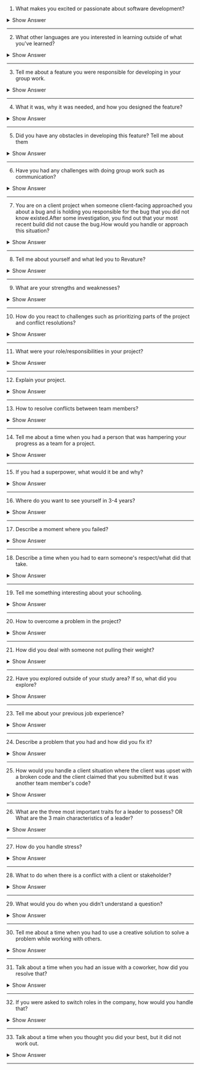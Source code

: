 1.	What makes you excited or passionate about software development?

<details markdown="1">
<summary> Show Answer </summary>
<blockquote markdown="1">
 
Sample Answer 1: I want to be a software developer because designing computer programs lets me use my creative and problem-solving skills.Software development wasn't my initial career path, but I'm glad I discovered it.In college, I originally studied communications.After obtaining my bachelor's degree in communications, I accepted a job as an editor at a publishing firm.I was responsible for correcting grammatical and stylistic mistakes in clients' work.While I was good at my job and worked hard, the position didn't excite me, so I searched for something more fulfilling.I learned more about the subject via online resources and began to teach myself basic concepts.Eventually, I earned a bachelor's degree in computer science.I enjoyed the challenges that my education presented, and I'm very excited to work as a professional software developer and use the versatile skills that this career demands.

Sample answer 2: I am a Mathematics student.In my eyes, Mathematics is the tool used by the nature to communicate with humans.Similarly, programming is the tool used by humans to communicate with computers.It feels like a great achievement when you finally get the code right after weeks of debugging.Seriously, those who have never done programming will never know the feeling.It feels like a savior when you figure out and implement the edge cases beforehand.In short, programming is challenging, gives me thrills, and gives a workout to my brain.That’s why I’m passionate about programming.

</details>
</blockquote>

------------
 
2.	What other languages are you interested in learning outside of what you've learned?

<details markdown="1">
<summary> Show Answer </summary>
<blockquote markdown="1">
 
Sample Answer: Related to technical languages and choose an answer on why did you choose that programming language.

Sample answer: I would learn German and Spanish.I choose German because the vocabulary is similar to English.I choose Spanish as its widely spoken.These 2 languages might help me in my career upliftment as well.
 
</details>
</blockquote>
 
-----------


3.	Tell me about a feature you were responsible for developing in your group work.

<details markdown="1">
<summary> Show Answer </summary>
<blockquote markdown="1">
 
Sample answer: I created a utility that helps convert the excel data to a format that my company’s platform supports.

</details>
</blockquote>
 
------------
 
4.	What it was, why it was needed, and how you designed the feature?

<details markdown="1">
<summary> Show Answer </summary>
<blockquote markdown="1">
 
Sample answer: A conversion utility that converts all the excel data into a specific format, which was manually done earlier, and when we developed this, it saved a lot of time along with accuracy.
 
</details>
</blockquote>
 
------------

5.	Did you have any obstacles in developing this feature? Tell me about them

<details markdown="1">
<summary> Show Answer </summary>
<blockquote markdown="1">
 
Sample answer: I was developing this utility in my available time and I couldn’t spend my work hours.Hence, was concerned about time management but I managed to complete the utility along with my other project works.
 
</details>
</blockquote>
 
--------------

6.	Have you had any challenges with doing group work such as communication?

<details markdown="1">
<summary> Show Answer </summary>
<blockquote markdown="1">
 
Sample Answer: 
Lack of clarity
Trust issues
Personality conflicts
Withholding information
Lack of communication
Reduced engagement
Excessive staff numbers
Interior competition
Sample scenario: When I was working with a team of 10 people on a project of content creation, everyone had multiple opinions about executing the task.At times, it led to personal conflicts as well.We, as a team, decided to talk about this and come up with a common strategy that everyone supports and we were successful in accomplishing that.Initially, we had struggled to come up with a common solution due to communication barriers but we figured out ways to resolve and the task is successfully executed.
 
</details>
</blockquote>

---------------


7.	You are on a client project when someone client-facing approached you about a bug and is holding you responsible for the bug that you did not know existed.After some investigation, you find out that your most recent 
build did not cause the bug.How would you handle or approach this situation?

<details markdown="1">
<summary> Show Answer </summary>
<blockquote markdown="1">
 
If you are an ethical and empathetic person you own up to this and let the chips fall where they may.You need to ensure that when you notify your client of the fault, you also inform them of how this mistake occurred and how it will never occur again with documented changes in processes and tests to catch any similar issue in the future.Even though the broken code is from someone else and you are not at fault, do not come up with reasons defending your part.Instead, try to take responsibility and come up with solutions to resolve this problem.That way, you portray yourself as a good and responsible team player.

</details>
</blockquote>
 
-------------

8.	Tell me about yourself and what led you to Revature?

<details markdown="1">
<summary> Show Answer </summary>
<blockquote markdown="1">
 
Sample Answer: Good morning.I want to thank everyone for giving me this golden opportunity to introduce myself.My name is ABC, and I am from Bombay.I am a computer science graduate from XYZ university.I now work as an intern at Youth Foundation, and I am a big fan of soccer and gymnastics.My goal is to build a successful career as an XYZ, which can help the company and me personally.My strengths are my positive attitude, punctuality, and interpersonal skills.My weakness is my emotional nature.This is all about me.Thanks once again for this wonderful chance.

Revature is a well-reputed company with numerous opportunities on learning platforms.It has got a good working environment and the knowledge and career opportunities that Revature provides is much essential for the current industry.Also, Revature’s business model is unique which made me choose them without a second thought.

</details>
</blockquote>
 
---------------
 
9.	What are your strengths and weaknesses?

<details markdown="1">
<summary> Show Answer </summary>
<blockquote markdown="1">
 
Sample Answer: To state my strength and weakness can be a little confusing because both two concepts are the same for me.My quality of being self-motivated.I can work hard and consistently to achieve a goal if that helps me in growing and learning.I can motivate myself to do a task even when there are multiple obstacles, and I can complete it.However, my weakness is being over-self-motivated cause in that process I lose myself and get too goal-oriented it is a team task then my self-goals become a burden for them and as a result, I come across clashes and group breakdowns.I have been working on this for the last few months where I set a limit for myself and the team and try not to affect my goals and objectives and become the pressure for others.

(For the most part, strengths should include your soft skills.This question is mostly asked to check a candidate’s behavioral skills, your technical skills are tested in your technical interview.No, mentioning your weakness will not affect your performance negatively.However, saying that you have no weaknesses will make you sound arrogant.)

</details>
</blockquote>

--------------

10.	How do you react to challenges such as prioritizing parts of the project and conflict resolutions?

<details markdown="1">
<summary> Show Answer </summary>
<blockquote markdown="1">

Ways to manage conflict resolution:
1.Talk with the other person
2.Focus on behavior and events, not on personalities
3.Listen carefully
4.Identify points of agreement and disagreement
5.Prioritize the areas of conflict
6.Develop a plan to work on each conflict
7.Follow through on your plan
8.Build on your success

Sample answer: When I am assigned a project, I would segregate the project modules based on the stages of development.I will make sure that the phase is streamlined with the execution along with the entire team.Also, regular one-on-one and proper communication would resolve most of the conflicts.

</details>
</blockquote>

-------------

11.	What were your role/responsibilities in your project?

<details markdown="1">
<summary> Show Answer </summary>
<blockquote markdown="1">

(Should get the details from their respective portfolios)
 
</details>
</blockquote>

-------------

12.	Explain your project.

<details markdown="1">
<summary> Show Answer </summary>
<blockquote markdown="1">
 
(Should get the details from their respective portfolios)

</details>
</blockquote>
 
-------------

13.	How to resolve conflicts between team members?

<details markdown="1">
<summary> Show Answer </summary>
<blockquote markdown="1">
 
Sample Answer: When faced with a conflict, I like to ask questions and understand my coworker’s perspectives.This helps keep the situation calm and helps them feel like they’re being heard, and after this, I’ve found it’s much easier to come to an agreement or compromise while both staying a lot calmer.

</details>
</blockquote>

---------------

14.	Tell me about a time when you had a person that was hampering your progress as a team for a project.

<details markdown="1">
<summary> Show Answer </summary>
<blockquote markdown="1">

Sample Answer:  "I participated in a fellowship program over the summer as a part of my studies.Through the program, I was able to conduct a research project of my using university resources, like the library's special collections archive, to support my work.I worked alongside three other fellows who were taking part in the program and conducting their projects.We collaborated while forming our research questions, and one of my coworkers was particularly negative about my approach to my project.I wanted to understand her concerns, so I asked her about them in one of our collaborative meetings.
Unfortunately, she avoided my question.Afterward, I spoke with my research mentor and asked for her guidance.My mentor advised me to speak with my coworker privately, so I invited her to get coffee with me later that day.During our conversation, I asked for her feedback about my project.I realized she was planning on using the same archive as me to support her research and had concerns regarding the availability of the space and resources.I reassured her that she would have access as well, and together we created a schedule that worked for the both of us."

</details>
</blockquote>

--------------

15.	If you had a superpower, what would it be and why?

<details markdown="1">
<summary> Show Answer </summary>
<blockquote markdown="1">

Sample Answer: “My superpower would have to be super-speed, like The Flash.I like to be productive and make the most out of every minute of the day.As it pertains to work, I perform tasks at a torrid pace.This not only keeps me focused and engaged for long periods, but it also allows me to do more than most workers can in a full, 8-hour workday.”


</details>
</blockquote>

--------------

16.	Where do you want to see yourself in 3-4 years?

<details markdown="1">
<summary> Show Answer </summary>
<blockquote markdown="1">
 
Sample Answer 1: I firmly believe in self-development and knowledge enhancement, so for sure, I will develop myself and gain more knowledge in the next 5 years to be a better version of myself.So, I and my organization can grow together.

Sample Answer 2: In the next five years, I want to see myself as more responsible, knowledgeable, and experienced.I will make sure that I explore skills and used opportunities so that I can contribute and share my knowledge, see myself learning and growing with every experience and last of course want to be happy.

</details>
</blockquote>

--------------

17.	Describe a moment where you failed?

<details markdown="1">
<summary> Show Answer </summary>
<blockquote markdown="1">

Sample Answer: “When I started my first internship, I was overly eager to go the extra mile.I agreed to take on unrealistic deadlines with coworkers.I was late completing at least one task each week, and my coworkers were not happy with me.After that experience, I devised a tracking system to make sure I knew how long each task would realistically take and made sure never to fall behind again.I understand now that it’s better to give a longer timeline and be early than promising the moon and fail to deliver.”

</details>
</blockquote>

---------------

18.	Describe a time when you had to earn someone's respect/what did that take.

<details markdown="1">
<summary> Show Answer </summary>
<blockquote markdown="1">

Sample Answer: I believe that respect is something that we must earn through our actions and not demand it.Treating everyone equally, being empathetic, and being courteous would make anyone respect us.All it takes is to treat others in the way that we have to be treated.

</details>
</blockquote>

--------------

19.	Tell me something interesting about your schooling.

<details markdown="1">
<summary> Show Answer </summary>
<blockquote markdown="1">
 

Sample answer 1: My school's name is XYZ.It has a big ground.on.Every competition is conducted on the ground only.My school has 90-100 teachers.Our teachers are very polite to every Student.My school is very clean and neat.It has Cameras in every corner.Teachers are not very strict.They always pay attention to each student.

Sample answer 2: School life is a golden era.For me the memories of school life are unforgettable.I used to cherish all the moments of my life.Although I was not much concerned about my career at that time still I knew that I need to work hard in my academics.I use to participate in many co-curricular activities like singing, dancing, debates, something out of waste, sketching and so I was quite popular in my school.And finally, in the last year of my school, I was made the head girl of my school which is the most memorable moment of my life.Not only me I think school days are memorable for everyone.
 
</blockquote> 
</details>

----------

20.	How to overcome a problem in the project?

<details markdown="1">
<summary> Show Answer </summary>
<blockquote markdown="1">
 
Sample answer 1: At my current job, a client called late Friday afternoon with an urgent question about their project status.Usually, my boss directly interacts with our clients, but he'd already left for the weekend.I told the client that while I might not know the exact answer, I could help because I was also working on the project.The client was fine with that.We worked through the question together, and I was able to provide enough information that the client felt the rest could wait until Monday.I left a detailed note for my boss asking him to check in with the client on Monday.

Sample answer 2: When the software development of our new product stalled, I coordinated the team that managed to get the schedule back on track.We were able to successfully troubleshoot the issues and solve the problems, within a very short period, and without completely burning out our team.I was able to do this by motivating the senior engineering team to brainstorm a technologically innovative solution that would solve the customer’s issues with fewer development hours on our end.
 
</details>
</blockquote>

-------------

21.	How did you deal with someone not pulling their weight?

<details markdown="1">
<summary> Show Answer </summary>
<blockquote markdown="1">
 
Sample answer 1: I had a colleague who always wanted things done his way, invariably getting into confrontations with many co-workers.I had to team up with him on a month-long social media campaign to develop creative post ideas and strategically schedule them for maximum reach and engagement.I was tactful and kept my cool throughout.When we disagreed, I heard him out.If I still believed that my idea was better, I supported it with enough data and proven theories to convince him.Ultimately, the campaign was a success, and my colleague came to respect me greatly.

Sample answer 2: A team member was finding it difficult to contribute because they were unclear as to what their role was.I helped resolve the situation by creating a more detailed work plan that specified each member's role and responsibilities on the project.
 
</details>
</blockquote>
 
-----------

22.	Have you explored outside of your study area? If so, what did you explore?

<details markdown="1">
<summary> Show Answer </summary>
<blockquote markdown="1">
 
Sample Answer: My outside interests are spending quality time with my family, watching Anime, and playing games.

Sample Answer: Cricket is my outside interest.In my free time, I spend more time on this game.Play and watch cricket matches and spend time with my family.Also, I love to play guitar and like photography.
 
</details>
</blockquote>
 
------------
23.	Tell me about your previous job experience?

<details markdown="1">
<summary> Show Answer </summary>
<blockquote markdown="1">
 
Sample answer 1: Most of my professional experience has led me up to this administrative secretary role.I’ve been working in the field for almost ten years now.I got my first position as an office assistant when I was 18 – a position that required a lot of communication with both co-workers and customers.I’m interested in this position specifically because it would allow me to expand my leadership potential and continue working in an environment in which I have a great deal of experience.

Sample answer 2: The last time I worked as a language assistant, I found the work interesting but sometimes hard.I learned a lot from my work experience.On one occasion I found two boys fighting in the playground.I managed to calm them down by being calm myself.I asked them what had happened and helped them to resolve their fight themselves.I thought that in a situation like that I would get angry myself, and perhaps take sides, but I did not. I think that this was a great lesson for me.
 
</details>
</blockquote>
 
------------

24.	Describe a problem that you had and how did you fix it?

<details markdown="1">
<summary> Show Answer </summary>
<blockquote markdown="1">
 
Sample answer 1: I feel that the best way to deal with any challenges is to meet them head-on.When I found that one of my colleagues was saying things that weren't true behind my back, I went to them and talked it through.It turned out they had misunderstood what I had said, and I was able to set the record straight with them, and my supervisor.

Sample answer 2: Once I found a major flaw in the work of one of the most senior members of the department, which could have been very costly to the company if it had been overlooked.I went directly to them and called it to their attention so they could fix it before it affected the outcome.
 
</details>
</blockquote>

--------------
25.	How would you handle a client situation where the client was upset with a broken code and the client claimed that you submitted but it was another team member's code?

<details markdown="1">
<summary> Show Answer </summary>
<blockquote markdown="1">
 
•	Empathy is key
•	Saying Sorry
•	Own up and explain what went wrong
If you are an ethical and empathetic person you own up to this and let the chips fall where they may.You need to ensure that when you notify your client of the fault, you also inform them of how this mistake occurred and how it will never occur again with documented changes in processes and tests to catch any similar issue in the future.Even though the broken code is from someone else and you are not at fault, do not come up with reasons defending your part.Instead, try to take responsibility and come up with solutions to resolve this problem.That way, you portray yourself as a good and responsible team player.

</details>
</blockquote>
 
-------------
 
26.	What are the three most important traits for a leader to possess? 
OR
What are the 3 main characteristics of a leader?

<details markdown="1">
<summary> Show Answer </summary>
<blockquote markdown="1">
 
Sample answer 1: 
•	Have clear goals and objectives
•	Motivate and support their team members and provide them with the right direction
•	Be empathetic and accountable

Sample answer 2:
•	Inspire Trust
•	Create Vision
•	Execute Strategy
•	Coach Potential
 
</details>
</blockquote>

--------------

27.	How do you handle stress?

<details markdown="1">
<summary> Show Answer </summary>
<blockquote markdown="1">
 
Sample answer 1: I'm not a person who has a difficult time with stress.When I'm under pressure, I focus and get the job done.I find it exhilarating to be in a dynamic environment where the pressure is on.

Sample answer 2: When stress does inevitably arise, planning helps me to tackle the situation one step at a time to prioritize what needs to be done efficiently for myself and my colleagues.Some of my best work in streamlining processes has come from stressful situations.

</details>
</blockquote>
 
------------
 
28.	What to do when there is a conflict with a client or stakeholder?

<details markdown="1">
<summary> Show Answer </summary>
<blockquote markdown="1">
 
•	Turn conflict into problem-solving
•	Determine if the problem is worth discussing
•	Use the right body language
•	Focus on the facts, not on personal opinions
•	Allow everyone to speak
•	Be mindful of the language
•	Refocus the client on the impact
•	Approach the problem with empathy
Sample answer: I actively readjust my attitude during a conflict situation.This means that I strive to listen to the other person’s point of view without becoming defensive.I also attempt to move the confrontation to a private space to avoid further complications

</details>
</blockquote>
 
------------ 

29.	What would you do when you didn’t understand a question?

<details markdown="1">
<summary> Show Answer </summary>
<blockquote markdown="1">
 
Sample answer 1: “I’m sorry, but I didn’t understand the question.Could you say that again, please?”
Sample answer 2: “I’m sorry, but I didn’t quite hear you.Could you say that again, please?”

</details>
</blockquote>
 
-------------
 
30.	Tell me about a time when you had to use a creative solution to solve a problem while working with others.

<details markdown="1">
<summary> Show Answer </summary>
<blockquote markdown="1">
 
1.Define the (right) problem
2.Check your mindset
3.Empathize with the players
4.Connect with your purpose
5.Generate ideas
6.Make small bets
7.Get feedback/evaluate options
8.Start again
Sample answer: In my last job, I had to do quite a bit of problem-solving related to our shift scheduling.We had four people quit within a week and the department was severely understaffed.I coordinated a ramp-up of our hiring efforts, I got approval from the department head to offer bonuses for overtime work, and then I found eight employees who were willing to do overtime this month.I think the key problem-solving skills here were taking initiative, communicating clearly, and reacting quickly to solve this problem before it became an even bigger issue.

</details>
</blockquote>
 
------------ 
 
31.	Talk about a time when you had an issue with a coworker, how did you resolve that?

<details markdown="1">
<summary> Show Answer </summary>
<blockquote markdown="1">
 
Sample answer 1: Once, a co-worker and I disagreed on the way an unsatisfied customer was dealt with.I decided to meet with them one on one to talk and resolve our dispute peacefully.We both agreed that our goal was to keep the customer happy and came to a compromise that consisted of both of our ideas.

Sample answer 2: I’ve learned that disagreements and conflicts are part of work whether I like it or not.I’ve also learned that, without conflict, there’s no progress.So, if a conflict arises, that means there’s room for progress and scope for improvement in that space.I must tread carefully and take it slowly so as not to offend others or complicate circumstances.I take enough time to assess the situation and once I gain a clear understanding of the situation, I will take care of them to resolve the conflict.

</details>
</blockquote>
 
------------- 
 
32.	If you were asked to switch roles in the company, how would you handle that?

<details markdown="1">
<summary> Show Answer </summary>
<blockquote markdown="1">
 
Sample answer 1: When I was promoted from sales clerk to store manager, I was nervous about the changes that would come along with my transition into a leadership role.There have been moments in my career when I have looked to others to act as leaders because I was intimidated by the responsibility of managing a team.I overcame that fear, and through my strong leadership and interpersonal skills, we received a good rating of employee satisfaction on our most recent survey.

Sample answer 2: I manage change by first seeking to understand the reason for the change.I then immediately changed as needed to support the workplace and my team.As someone who seeks ways to improve my work environment, I welcome change.

</details>
</blockquote>
 
-----------
 
33.	Talk about a time when you thought you did your best, but it did not work out.

<details markdown="1">
<summary> Show Answer </summary>
<blockquote markdown="1">
 
The best way to answer this question is to talk about a specific example of a time you made a mistake: Briefly explain what the mistake was, but don't dwell on it.Quickly switch over to what you learned or how you improved, after making that mistake.

Sample Answer: One thing I have learned from past mistakes is when to ask for help.I have learned that it is far better to ask for clarification and solve an issue right away than to be unsure.I know that your company emphasizes teamwork and the need to be in constant communication with one another, and I think my ability to ask (and answer) questions of my peers would help me fit in very well with your company culture.

</details>
</blockquote>

--------------
 



 


